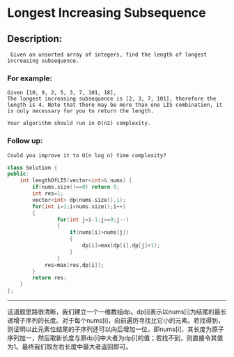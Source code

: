 # Longest Increasing Subsequence
## Description:
```
 Given an unsorted array of integers, find the length of longest increasing subsequence.
```
### For example:
```
Given [10, 9, 2, 5, 3, 7, 101, 18],
The longest increasing subsequence is [2, 3, 7, 101], therefore the length is 4. Note that there may be more than one LIS combination, it is only necessary for you to return the length.

Your algorithm should run in O(n2) complexity.
```
### Follow up: 
```
Could you improve it to O(n log n) time complexity? 
```
```cpp
class Solution {
public:
    int lengthOfLIS(vector<int>& nums) {
        if(nums.size()==0) return 0;
        int res=1;
        vector<int> dp(nums.size(),1);
        for(int i=1;i<nums.size();i++)
        {
                for(int j=i-1;j>=0;j--)
                {
                    if(nums[i]>nums[j]) 
                    {
                        dp[i]=max(dp[i],dp[j]+1);
                    }
                }
            res=max(res,dp[i]);
        }
        return res;
    }
};
```
**************************************
这道题思路很清晰，我们建立一个一维数组dp。dp[i]表示以nums[i]为结尾的最长递增子序列的长度。对于每个nums[i]，向前遍历寻找比它小的元素。若找得到，则证明以此元素位结尾的子序列还可以向后增加一位，即nums[i]，其长度为原子序列加一，然后取新长度与原dp[i]中大者为dp[i]的值；若找不到，则直接令其值为1。最终我们取左右长度中最大者返回即可。